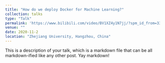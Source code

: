 ```yaml
---
title: "How do we deploy Docker for Machine Learning?"
collection: talks
type: "Talk"
permalink: 'https://www.bilibili.com/video/BV1XZ4y1N7jj/?spm_id_from=333.1387.favlist.content.click&vd_source=61f0227c067c76fc844f49f724b91e76'
venue: ""
date: 2020-11-2
location: "Zhejiang University, Hangzhou, China"
---
```


This is a description of your talk, which is a markdown file that can be all markdown-ified like any other post. Yay markdown!
